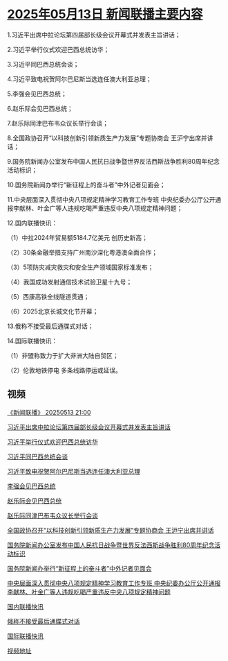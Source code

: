 # [2025年05月13日 新闻联播主要内容](https://tv.cctv.com/lm/xwlb/day/20250513.shtml)

1.习近平出席中拉论坛第四届部长级会议开幕式并发表主旨讲话；

2.习近平举行仪式欢迎巴西总统访华；

3.习近平同巴西总统会谈；

4.习近平致电祝贺阿尔巴尼斯当选连任澳大利亚总理；

5.李强会见巴西总统；

6.赵乐际会见巴西总统；

7.赵乐际同津巴布韦众议长举行会谈；

8.全国政协召开“以科技创新引领新质生产力发展”专题协商会 王沪宁出席并讲话；

9.国务院新闻办公室发布中国人民抗日战争暨世界反法西斯战争胜利80周年纪念活动标识；

10.国务院新闻办举行“新征程上的奋斗者”中外记者见面会；

11.中央层面深入贯彻中央八项规定精神学习教育工作专班 中央纪委办公厅公开通报李献林、叶金广等人违规吃喝严重违反中央八项规定精神问题；

12.国内联播快讯：

（1）中拉2024年贸易额5184.7亿美元 创历史新高；

（2）30条金融举措支持广州南沙深化粤港澳全面合作；

（3）5项防灾减灾救灾和安全生产领域国家标准发布；

（4）我国成功发射通信技术试验卫星十九号；

（5）西康高铁全线隧道贯通；

（6）2025北京长城文化节开幕；

13.俄称不接受最后通牒式对话；

14.国际联播快讯：

（1）非盟称致力于扩大非洲大陆自贸区；

（2）伦敦地铁停电 多条线路停运或延误。

## 视频

[《新闻联播》 20250513 21:00](https://tv.cctv.com/2025/05/13/VIDEg6kPpbDCXEwupqEjR5KS250513.shtml)

[习近平出席中拉论坛第四届部长级会议开幕式并发表主旨讲话](https://tv.cctv.com/2025/05/13/VIDEkI0Y3swJtZv6Sbv6KMsZ250513.shtml)

[习近平举行仪式欢迎巴西总统访华](https://tv.cctv.com/2025/05/13/VIDErCrWrHKXwtYdocFjlhEL250513.shtml)

[习近平同巴西总统会谈](https://tv.cctv.com/2025/05/13/VIDEEUmniF5sM0cewzI3svwU250513.shtml)

[习近平致电祝贺阿尔巴尼斯当选连任澳大利亚总理](https://tv.cctv.com/2025/05/13/VIDEuG5ca8dy5iotA2fPGJQJ250513.shtml)

[李强会见巴西总统](https://tv.cctv.com/2025/05/13/VIDEadLXOh3XBE9AlzNsDcfd250513.shtml)

[赵乐际会见巴西总统](https://tv.cctv.com/2025/05/13/VIDEylQ3EN3cSJvYCYrZX8At250513.shtml)

[赵乐际同津巴布韦众议长举行会谈](https://tv.cctv.com/2025/05/13/VIDEOxv3UClwL5K3xux42H2v250513.shtml)

[全国政协召开“以科技创新引领新质生产力发展”专题协商会 王沪宁出席并讲话](https://tv.cctv.com/2025/05/13/VIDEIZ410cMrqhZ5RCJWEDD1250513.shtml)

[国务院新闻办公室发布中国人民抗日战争暨世界反法西斯战争胜利80周年纪念活动标识](https://tv.cctv.com/2025/05/13/VIDEqEZcIoO6KXUU553hrPRR250513.shtml)

[国务院新闻办举行“新征程上的奋斗者”中外记者见面会](https://tv.cctv.com/2025/05/13/VIDEylEx0KRKaPSYikdpBuiE250513.shtml)

[中央层面深入贯彻中央八项规定精神学习教育工作专班 中央纪委办公厅公开通报李献林、叶金广等人违规吃喝严重违反中央八项规定精神问题](https://tv.cctv.com/2025/05/13/VIDEOtp0l9JirmuogTIUnMh8250513.shtml)

[国内联播快讯](https://tv.cctv.com/2025/05/13/VIDEs0ugoOB045BJhU4Jc4mf250513.shtml)

[俄称不接受最后通牒式对话](https://tv.cctv.com/2025/05/13/VIDEVvyQ5UxqpqwWTxdn06De250513.shtml)

[国际联播快讯](https://tv.cctv.com/2025/05/13/VIDENS82kRhtujUuRHlbaZM3250513.shtml)

[视频地址](https://tv.cctv.com/lm/xwlb/day/20250513.shtml) 

